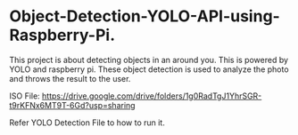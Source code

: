 # Object-Detection-YOLO-API-using-Raspberry-Pi.

This project is about detecting objects in an around you. This is powered by YOLO and raspberry pi. These object detection is used to analyze the photo and throws the result to the user.

ISO File:
https://drive.google.com/drive/folders/1g0RadTgJ1YhrSGR-t9rKFNx6MT9T-6Gd?usp=sharing


Refer YOLO Detection File to how to run it.
